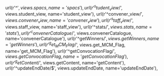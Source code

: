 url(r'^$', views.spacs, name='spacs'),
    url(r'^student_view/$', views.student_view, name='student_view'),
    url(r'^convener_view/$', views.convener_view, name='convener_view'),
    url(r'^staff_view/$', views.staff_view, name='staff_view'),
    url(r'^stats/$', views.stats, name='stats'),
    url(r'^convenerCatalogue/$', views.convenerCatalogue, name='convenerCatalogue'),
    url(r'^getWinners/$', views.getWinners, name='getWinners'),
    url(r'^get_MCM_Flag/$', views.get_MCM_Flag, name='get_MCM_Flag'),
    url(r'^getConvocationFlag/$', views.getConvocationFlag, name='getConvocationFlag'),
    url(r'^getContent/$', views.getContent, name='getContent'),
    url(r'^updateEndDate/$', views.updateEndDate, name='updateEndDate'),